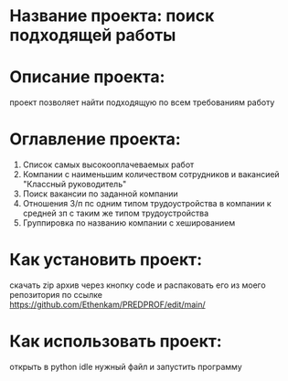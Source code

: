 # Название проекта: поиск подходящей работы 
# Описание проекта:
проект позволяет найти подходящую по всем требованиям работу
# Оглавление проекта:
  1. Список самых высокооплачеваемых работ
  2. Компании с наименьшим количеством сотрудников и вакансией "Классный руководитель"
  3. Поиск вакансии по заданной компании
  4. Отношения З/п пс одним типом трудоустройства в компании к средней зп с таким же типом трудоустройства
  5. Группировка по названию компании с хешированием
# Как установить проект:
скачать zip архив через кнопку code и распаковать его из моего репозитория по ссылке https://github.com/Ethenkam/PREDPROF/edit/main/
# Как использовать проект:
открыть в python idle нужный файл и запустить программу
